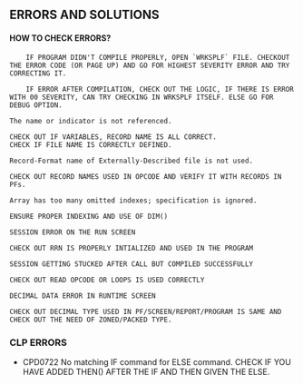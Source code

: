 ## ERRORS AND SOLUTIONS

#### HOW TO CHECK ERRORS?
        IF PROGRAM DIDN'T COMPILE PROPERLY, OPEN `WRKSPLF` FILE. CHECKOUT THE ERROR CODE (OR PAGE UP) AND GO FOR HIGHEST SEVERITY ERROR AND TRY CORRECTING IT.

        IF ERROR AFTER COMPILATION, CHECK OUT THE LOGIC, IF THERE IS ERROR WITH 00 SEVERITY, CAN TRY CHECKING IN WRKSPLF ITSELF. ELSE GO FOR DEBUG OPTION.

`The name or indicator is not referenced.`
    
    CHECK OUT IF VARIABLES, RECORD NAME IS ALL CORRECT. 
    CHECK IF FILE NAME IS CORRECTLY DEFINED.

`Record-Format name of Externally-Described file is not used.`

    CHECK OUT RECORD NAMES USED IN OPCODE AND VERIFY IT WITH RECORDS IN PFs.

`Array has too many omitted indexes; specification is ignored.`

    ENSURE PROPER INDEXING AND USE OF DIM()

`SESSION ERROR ON THE RUN SCREEN`

    CHECK OUT RRN IS PROPERLY INTIALIZED AND USED IN THE PROGRAM

`SESSION GETTING STUCKED AFTER CALL BUT COMPILED SUCCESSFULLY`

    CHECK OUT READ OPCODE OR LOOPS IS USED CORRECTLY

`DECIMAL DATA ERROR IN RUNTIME SCREEN`

    CHECK OUT DECIMAL TYPE USED IN PF/SCREEN/REPORT/PROGRAM IS SAME AND CHECK OUT THE NEED OF ZONED/PACKED TYPE.


### CLP ERRORS
* CPD0722  No matching IF command for ELSE command.
	CHECK IF YOU HAVE ADDED THEN() AFTER THE IF AND THEN GIVEN THE ELSE.
 
    


